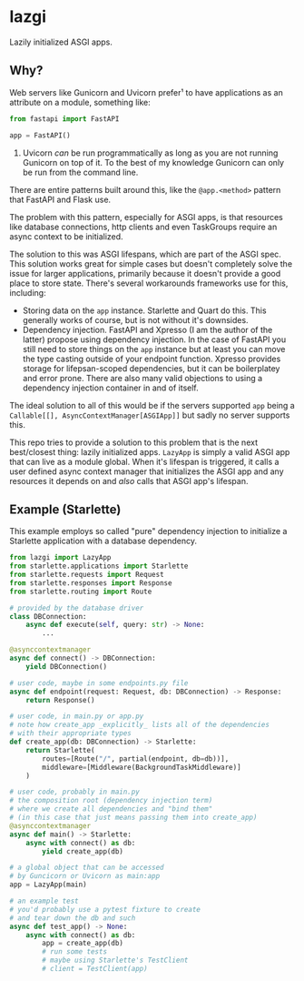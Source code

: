 # lazgi

Lazily initialized ASGI apps.

## Why?

Web servers like Gunicorn and Uvicorn prefer¹ to have applications as an attribute on a module, something like:

```python
from fastapi import FastAPI

app = FastAPI()
```

1. Uvicorn _can_ be run programmatically as long as you are not running Gunicorn on top of it. To the best of my knowledge Gunicorn can only be run from the command line.

There are entire patterns built around this, like the `@app.<method>` pattern that FastAPI and Flask use.

The problem with this pattern, especially for ASGI apps, is that resources like database connections, http clients and even TaskGroups require an async context to be initialized.

The solution to this was ASGI lifespans, which are part of the ASGI spec.
This solution works great for simple cases but doesn't completely solve the issue for larger applications, primarily because it doesn't provide a good place to store state.
There's several workarounds frameworks use for this, including:

- Storing data on the `app` instance. Starlette and Quart do this. This generally works of course, but is not without it's downsides.
- Dependency injection. FastAPI and Xpresso (I am the author of the latter) propose using dependency injection. In the case of FastAPI you still need to store things on the `app` instance but at least you can move the type casting outside of your endpoint function. Xpresso provides storage for lifepsan-scoped dependencies, but it can be boilerplatey and error prone. There are also many valid objections to using a dependency injection container in and of itself.

The ideal solution to all of this would be if the servers supported `app` being a `Callable[[], AsyncContextManager[ASGIApp]]` but sadly no server supports this.

This repo tries to provide a solution to this problem that is the next best/closest thing: lazily initialized apps.
`LazyApp` is simply a valid ASGI app that can live as a module global.
When it's lifespan is triggered, it calls a user defined async context manager that initializes the ASGI app and any resources it depends on and _also_ calls that ASGI app's lifespan.

## Example (Starlette)

This example employs so called "pure" dependency injection to initialize a Starlette application with a database dependency.

```python
from lazgi import LazyApp
from starlette.applications import Starlette
from starlette.requests import Request
from starlette.responses import Response
from starlette.routing import Route

# provided by the database driver
class DBConnection:
    async def execute(self, query: str) -> None:
        ...

@asynccontextmanager
async def connect() -> DBConnection:
    yield DBConnection()

# user code, maybe in some endpoints.py file
async def endpoint(request: Request, db: DBConnection) -> Response:
    return Response()

# user code, in main.py or app.py
# note how create_app _explicitly_ lists all of the dependencies
# with their appropriate types
def create_app(db: DBConnection) -> Starlette:
    return Starlette(
        routes=[Route("/", partial(endpoint, db=db))],
        middleware=[Middleware(BackgroundTaskMiddleware)]
    )

# user code, probably in main.py
# the composition root (dependency injection term)
# where we create all dependencies and "bind them"
# (in this case that just means passing them into create_app)
@asynccontextmanager
async def main() -> Starlette:
    async with connect() as db:
        yield create_app(db)

# a global object that can be accessed
# by Guncicorn or Uvicorn as main:app
app = LazyApp(main)

# an example test
# you'd probably use a pytest fixture to create
# and tear down the db and such
async def test_app() -> None:
    async with connect() as db:
        app = create_app(db)
        # run some tests
        # maybe using Starlette's TestClient
        # client = TestClient(app)
```
